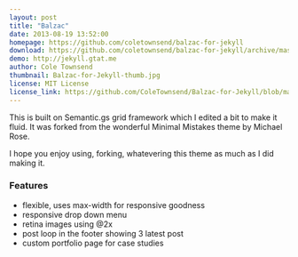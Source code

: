 ```yaml
---
layout: post
title: "Balzac"
date: 2013-08-19 13:52:00
homepage: https://github.com/coletownsend/balzac-for-jekyll
download: https://github.com/coletownsend/balzac-for-jekyll/archive/master.zip
demo: http://jekyll.gtat.me
author: Cole Townsend
thumbnail: Balzac-for-Jekyll-thumb.jpg
license: MIT License
license_link: https://github.com/ColeTownsend/Balzac-for-Jekyll/blob/master/LICENSE
---
```


This is built on Semantic.gs grid framework which I edited a bit to make it fluid. It was forked from the wonderful Minimal Mistakes theme by Michael Rose.

I hope you enjoy using, forking, whatevering this theme as much as I did making it. 

### Features
* flexible, uses max-width for responsive goodness
* responsive drop down menu
* retina images using @2x
* post loop in the footer showing 3 latest post
* custom portfolio page for case studies
